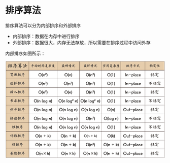 
# 排序算法

排序算法可以分为内部排序和外部排序
- 内部排序：数据在内存中进行排序
- 外部排序：数据很大，内存无法存放，所以需要在排序过程中访问外存

内部排序如图所示：

![alt text](img/排序算法.png)


